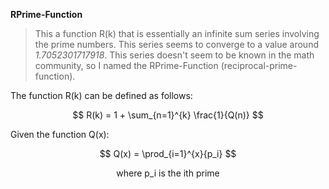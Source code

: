 **RPrime-Function**

> This a function R(k) that is essentially an infinite sum series involving the prime numbers. This series seems to converge to a value around *1.7052301717918*. This series doesn't seem to be known in the math community, so I named the RPrime-Function (reciprocal-prime-function).

The function R(k) can be defined as follows:

$$
R(k) = 1 + \sum_{n=1}^{k} \frac{1}{Q(n)}
$$

Given the function Q(x):

$$
Q(x) = \prod_{i=1}^{x}{p_i}
$$

$$
\text{where {p_i} is the {ith} prime}
$$

